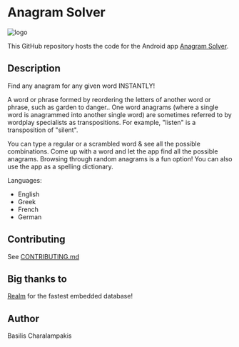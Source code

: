 Anagram Solver
==============

![logo](https://lh5.ggpht.com/byAWMNImKdqD5ar3YrywmgpV9DXEPuWRmG2q1mLIBBj_UEuUYOytEtRRDVfrsPonZdw=w300-rw "Anagram Solver")

This GitHub repository hosts the code for the Android app [Anagram Solver](https://play.google.com/store/apps/details?id=com.bmpak.anagramsolver).

Description
-----------
Find any anagram for any given word INSTANTLY!

A word or phrase formed by reordering the letters of another word or phrase, such as garden to danger..
One word anagrams (where a single word is anagrammed into another single word) are sometimes referred to by wordplay specialists as transpositions. For example, "listen" is a transposition of "silent". 

You can type a regular or a scrambled word & see all the possible combinations.
Come up with a word and let the app find all the possible anagrams.
Browsing through random anagrams is a fun option!
You can also use the app as a spelling dictionary.

Languages:
* English
* Greek
* French
* German

Contributing
------------
See [CONTRIBUTING.md](https://github.com/charbgr/Anagram-Solver/blob/master/CONTRIBUTING.md)

Big thanks to
-------------
[Realm](http://realm.io/news/realm-for-android/) for the fastest embedded database!

Author
------
Basilis Charalampakis
